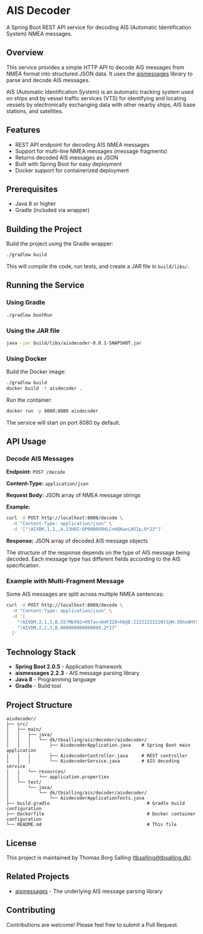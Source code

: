 # AIS Decoder

A Spring Boot REST API service for decoding AIS (Automatic Identification System) NMEA messages.

## Overview

This service provides a simple HTTP API to decode AIS messages from NMEA format into structured JSON data. It uses the [aismessages](https://github.com/tbsalling/aismessages) library to parse and decode AIS messages.

AIS (Automatic Identification System) is an automatic tracking system used on ships and by vessel traffic services (VTS) for identifying and locating vessels by electronically exchanging data with other nearby ships, AIS base stations, and satellites.

## Features

- REST API endpoint for decoding AIS NMEA messages
- Support for multi-line NMEA messages (message fragments)
- Returns decoded AIS messages as JSON
- Built with Spring Boot for easy deployment
- Docker support for containerized deployment

## Prerequisites

- Java 8 or higher
- Gradle (included via wrapper)

## Building the Project

Build the project using the Gradle wrapper:

```bash
./gradlew build
```

This will compile the code, run tests, and create a JAR file in `build/libs/`.

## Running the Service

### Using Gradle

```bash
./gradlew bootRun
```

### Using the JAR file

```bash
java -jar build/libs/aisdecoder-0.0.1-SNAPSHOT.jar
```

### Using Docker

Build the Docker image:

```bash
./gradlew build
docker build -t aisdecoder .
```

Run the container:

```bash
docker run -p 8080:8080 aisdecoder
```

The service will start on port 8080 by default.

## API Usage

### Decode AIS Messages

**Endpoint:** `POST /decode`

**Content-Type:** `application/json`

**Request Body:** JSON array of NMEA message strings

**Example:**

```bash
curl -X POST http://localhost:8080/decode \
  -H "Content-Type: application/json" \
  -d '["!AIVDM,1,1,,A,13HOI:0P0000VOHLCnHQKwvL05Ip,0*23"]'
```

**Response:** JSON array of decoded AIS message objects

The structure of the response depends on the type of AIS message being decoded. Each message type has different fields according to the AIS specification.

### Example with Multi-Fragment Message

Some AIS messages are split across multiple NMEA sentences:

```bash
curl -X POST http://localhost:8080/decode \
  -H "Content-Type: application/json" \
  -d '[
    "!AIVDM,2,1,3,B,55?MbV02>H97ac<H4F220<h6@E:22222222220t1@H:36ho0Ht50000000000,0*09",
    "!AIVDM,2,2,3,B,000000000000000,2*27"
  ]'
```

## Technology Stack

- **Spring Boot 2.0.5** - Application framework
- **aismessages 2.2.3** - AIS message parsing library
- **Java 8** - Programming language
- **Gradle** - Build tool

## Project Structure

```
aisdecoder/
├── src/
│   ├── main/
│   │   ├── java/
│   │   │   └── dk/tbsalling/ais/decoder/aisdecoder/
│   │   │       ├── AisdecoderApplication.java    # Spring Boot main application
│   │   │       ├── AisdecoderController.java     # REST controller
│   │   │       └── AisdecoderService.java        # AIS decoding service
│   │   └── resources/
│   │       └── application.properties
│   └── test/
│       └── java/
│           └── dk/tbsalling/ais/decoder/aisdecoder/
│               └── AisdecoderApplicationTests.java
├── build.gradle                                    # Gradle build configuration
├── Dockerfile                                      # Docker container configuration
└── README.md                                       # This file
```

## License

This project is maintained by Thomas Borg Salling (tbsalling@tbsalling.dk).

## Related Projects

- [aismessages](https://github.com/tbsalling/aismessages) - The underlying AIS message parsing library

## Contributing

Contributions are welcome! Please feel free to submit a Pull Request.
